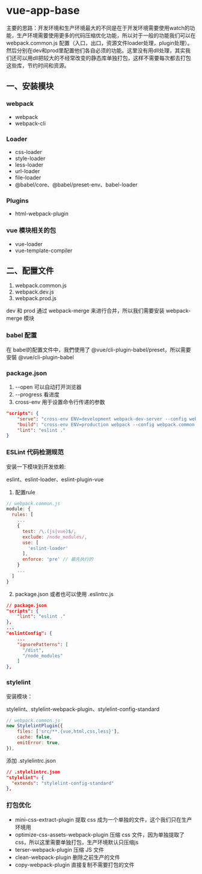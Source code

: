 # vue-app-base

主要的思路：开发环境和生产环境最大的不同是在于开发环境需要使用watch的功能，生产环境需要使用更多的代码压缩优化功能，所以对于一般的功能我们可以在webpack.common.js 配置（入口，出口，资源文件loader处理，plugin处理）。然后分别在dev和prod里配置他们各自必须的功能。这里没有用dll处理，其实我们还可以用dll把较大的不经常改变的静态库单独打包，这样不需要每次都去打包这些库，节约时间和资源。


## 一、安装模块

### webpack

- webpack
- webpack-cli

### Loader
- css-loader
- style-loader
- less-loader
- url-loader
- file-loader
- @babel/core、@babel/preset-env、babel-loader

### Plugins

- html-webpack-plugin

### vue 模块相关的包

- vue-loader
- vue-template-compiler

## 二、配置文件

1. webpack.common.js
2. webpack.dev.js
3. webpack.prod.js

dev 和 prod 通过 webpack-merge 来进行合并，所以我们需要安装 webpack-merge 模块

### babel 配置

在 babel的配置文件中，我們使用了 @vue/cli-plugin-babel/preset，所以需要安裝 @vue/cli-plugin-babel

### package.json
1. --open 可以自动打开浏览器
2. --progress 看进度
3. cross-env 用于设置命令行传递的参数

```json
"scripts": {
    "serve": "cross-env ENV=development webpack-dev-server --config webpack.common.js  --progress --open",
    "build": "cross-env ENV=production webpack --config webpack.common.js  --progress",
    "lint": "eslint ."
}
```

### ESLint 代码检测规范

安装一下模块到开发依赖:

eslint、eslint-loader、eslint-plugin-vue

1. 配置rule

```js
// webpack.common.js
module: {
  rules: [
    ...
    {
      test: /\.(js|vue)$/,
      exclude: /node_modules/,
      use: [
        'eslint-loader'
      ],
      enforce: 'pre' // 最先执行的
    }
    ...
  ]
}
```
2. package.json 或者也可以使用 .eslintrc.js

```json
// package.json
"scripts": {
    "lint": "eslint ."
},
...
"eslintConfig": {
    ...
    "ignorePatterns": [
      "/dist",
      "/node_modules"
    ]
},
```

### stylelint 

安装模块：

stylelint、stylelint-webpack-plugin、stylelint-config-standard

```js
// webpack.common.js
new StylelintPlugin({
    files: ['src/**.{vue,html,css,less}'],
    cache: false,
    emitError: true,
}),
```
添加 .stylelintrc.json
```json
// .stylelintrc.json
"stylelint": {
  "extends": "stylelint-config-standard"
},
```

### 打包优化

- mini-css-extract-plugin 提取 css 成为一个单独的文件，这个我们只在生产环境用
- optimize-css-assets-webpack-plugin 压缩 css 文件，因为单独提取了css，所以这里需要单独打包，生产环境默认只压缩js
- terser-webpack-plugin 压缩 JS 文件
- clean-webpack-plugin 删除之前生产的文件
- copy-webpack-plugin 直接复制不需要打包的文件